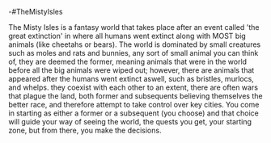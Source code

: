-#TheMistyIsles

  The Misty Isles is a fantasy world that takes place after an event called 'the great extinction' in where all humans went extinct along with MOST big animals (like cheetahs or bears). The world is dominated by small creatures such as moles and rats and bunnies, any sort of small animal you can think of, they are deemed the former, meaning animals that were in the world before all the big animals were wiped out; however, there are animals that appeared after the humans went extinct aswell, such as bristles, murlocs, and whelps. they coexist with each other to an extent, there are often wars that plague the land, both former and subsequents believing themselves the better race, and therefore attempt to take control over key cities. You come in starting as either a former or a subsequent (you choose) and that choice will guide your way of seeing the world, the quests you get, your starting zone, but from there, you make the decisions.
